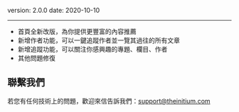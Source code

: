version: 2.0.0
date: 2020-10-10

---

- 首頁全新改版，為你提供更豐富的內容推薦
- 新增作者功能，可以一鍵追蹤作者並一覽其過往的所有文章
- 新增追蹤功能，可以關注你感興趣的專題、欄目、作者
- 其他問題修復

## 聯繫我們

若您有任何技術上的問題，歡迎來信告訴我們：[support@theinitium.com](mailto:support@theinitium.com)